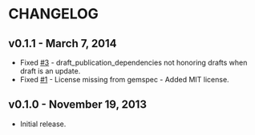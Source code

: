 # CHANGELOG

## v0.1.1 - March 7, 2014

-  Fixed [#3](https://github.com/minimalorange/draftsman/issues/3) - draft_publication_dependencies not honoring drafts
   when draft is an update.
-  Fixed [#1](https://github.com/minimalorange/draftsman/issues/1) - License missing from gemspec - Added MIT license.

## v0.1.0 - November 19, 2013

-  Initial release.
